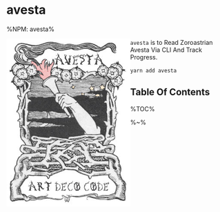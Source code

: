 # avesta

%NPM: avesta%

<img src="doc/avesta.jpg" align="left">

`avesta` is to Read Zoroastrian Avesta Via CLI And Track Progress.

```sh
yarn add avesta
```

## Table Of Contents

%TOC%

%~%